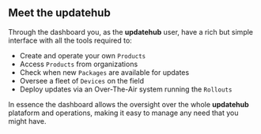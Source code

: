 ## Meet the **updatehub**

Through the dashboard you, as the **updatehub** user, have a rich but simple interface with all the tools required to:

- Create and operate your own `Products`
- Access `Products` from organizations
- Check when new `Packages` are available for updates
- Oversee a fleet of `Devices` on the field
- Deploy updates via an Over-The-Air system running the `Rollouts`

In essence the dashboard allows the oversight over the whole **updatehub** plataform and operations, making it easy to manage any need that you might have.
